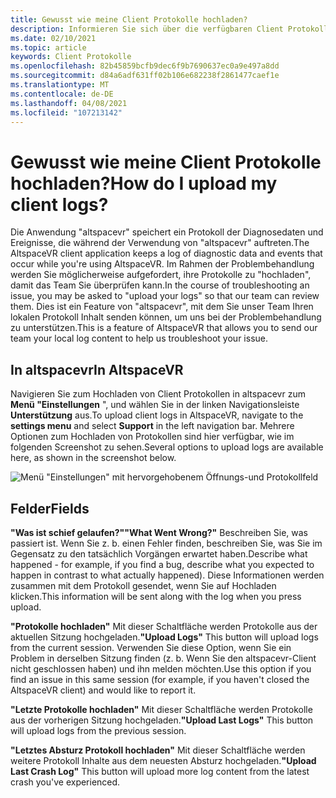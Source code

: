 ```yaml
---
title: Gewusst wie meine Client Protokolle hochladen?
description: Informieren Sie sich über die verfügbaren Client Protokoll Felder und über das Hochladen von Client Protokollen, wenn Probleme mit altspacevr auftreten.
ms.date: 02/10/2021
ms.topic: article
keywords: Client Protokolle
ms.openlocfilehash: 82b45859bcfb9dec6f9b7690637ec0a9e497a8dd
ms.sourcegitcommit: d84a6adf631ff02b106e682238f2861477caef1e
ms.translationtype: MT
ms.contentlocale: de-DE
ms.lasthandoff: 04/08/2021
ms.locfileid: "107213142"
---
```

# <a name="how-do-i-upload-my-client-logs"></a><span data-ttu-id="dc038-104">Gewusst wie meine Client Protokolle hochladen?</span><span class="sxs-lookup"><span data-stu-id="dc038-104">How do I upload my client logs?</span></span>

<span data-ttu-id="dc038-105">Die Anwendung "altspacevr" speichert ein Protokoll der Diagnosedaten und Ereignisse, die während der Verwendung von "altspacevr" auftreten.</span><span class="sxs-lookup"><span data-stu-id="dc038-105">The AltspaceVR client application keeps a log of diagnostic data and events that occur while you're using AltspaceVR.</span></span> <span data-ttu-id="dc038-106">Im Rahmen der Problembehandlung werden Sie möglicherweise aufgefordert, ihre Protokolle zu "hochladen", damit das Team Sie überprüfen kann.</span><span class="sxs-lookup"><span data-stu-id="dc038-106">In the course of troubleshooting an issue, you may be asked to "upload your logs" so that our team can review them.</span></span> <span data-ttu-id="dc038-107">Dies ist ein Feature von "altspacevr", mit dem Sie unser Team Ihren lokalen Protokoll Inhalt senden können, um uns bei der Problembehandlung zu unterstützen.</span><span class="sxs-lookup"><span data-stu-id="dc038-107">This is a feature of AltspaceVR that allows you to send our team your local log content to help us troubleshoot your issue.</span></span>

## <a name="in-altspacevr"></a><span data-ttu-id="dc038-108">In altspacevr</span><span class="sxs-lookup"><span data-stu-id="dc038-108">In AltspaceVR</span></span>

<span data-ttu-id="dc038-109">Navigieren Sie zum Hochladen von Client Protokollen in altspacevr zum **Menü "Einstellungen** ", und wählen Sie in der linken Navigationsleiste **Unterstützung** aus.</span><span class="sxs-lookup"><span data-stu-id="dc038-109">To upload client logs in AltspaceVR, navigate to the **settings menu** and select **Support** in the left navigation bar.</span></span> <span data-ttu-id="dc038-110">Mehrere Optionen zum Hochladen von Protokollen sind hier verfügbar, wie im folgenden Screenshot zu sehen.</span><span class="sxs-lookup"><span data-stu-id="dc038-110">Several options to upload logs are available here, as shown in the screenshot below.</span></span>

![Menü "Einstellungen" mit hervorgehobenem Öffnungs-und Protokollfeld](images/help-altvr-uploadlogs.png)

## <a name="fields"></a><span data-ttu-id="dc038-112">Felder</span><span class="sxs-lookup"><span data-stu-id="dc038-112">Fields</span></span>

<span data-ttu-id="dc038-113">**"Was ist schief gelaufen?"**</span><span class="sxs-lookup"><span data-stu-id="dc038-113">**"What Went Wrong?"**</span></span>
<span data-ttu-id="dc038-114">Beschreiben Sie, was passiert ist. Wenn Sie z. b. einen Fehler finden, beschreiben Sie, was Sie im Gegensatz zu den tatsächlich Vorgängen erwartet haben.</span><span class="sxs-lookup"><span data-stu-id="dc038-114">Describe what happened - for example, if you find a bug, describe what you expected to happen in contrast to what actually happened).</span></span> <span data-ttu-id="dc038-115">Diese Informationen werden zusammen mit dem Protokoll gesendet, wenn Sie auf Hochladen klicken.</span><span class="sxs-lookup"><span data-stu-id="dc038-115">This information will be sent along with the log when you press upload.</span></span>

<span data-ttu-id="dc038-116">**"Protokolle hochladen"** Mit dieser Schaltfläche werden Protokolle aus der aktuellen Sitzung hochgeladen.</span><span class="sxs-lookup"><span data-stu-id="dc038-116">**"Upload Logs"** This button will upload logs from the current session.</span></span> <span data-ttu-id="dc038-117">Verwenden Sie diese Option, wenn Sie ein Problem in derselben Sitzung finden (z. b. Wenn Sie den altspacevr-Client nicht geschlossen haben) und ihn melden möchten.</span><span class="sxs-lookup"><span data-stu-id="dc038-117">Use this option if you find an issue in this same session (for example, if you haven't closed the AltspaceVR client) and would like to report it.</span></span>

<span data-ttu-id="dc038-118">**"Letzte Protokolle hochladen"** Mit dieser Schaltfläche werden Protokolle aus der vorherigen Sitzung hochgeladen.</span><span class="sxs-lookup"><span data-stu-id="dc038-118">**"Upload Last Logs"** This button will upload logs from the previous session.</span></span>

<span data-ttu-id="dc038-119">**"Letztes Absturz Protokoll hochladen"** Mit dieser Schaltfläche werden weitere Protokoll Inhalte aus dem neuesten Absturz hochgeladen.</span><span class="sxs-lookup"><span data-stu-id="dc038-119">**"Upload Last Crash Log"** This button will upload more log content from the latest crash you've experienced.</span></span>
